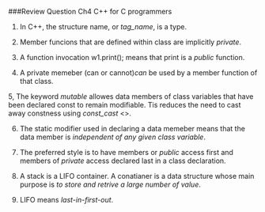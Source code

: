 ###Review Question Ch4 C++ for C programmers

1. In C++, the structure name, or _tag_name_, is a type.

2. Member funcions that are defined within class are implicitly _private_.

3. A function invocation w1.print(); means that print is a _public_ function.

4. A private memeber (can or cannot)_can_ be used by a member function of that class.

5, The keyword _mutable_ allowes data members of class variables that have been declared const to remain modifiable.  Tis reduces the need to cast away constness using _const_cast_ <>.

6. The static modifier used in declaring a data memeber means that the data member is _independent of any given class variable_.

7. The preferred style is to have members or _public_ access first and members of _private_ access declared last in a class declaration.

8. A stack is a LIFO container. A conatianer is a data structure whose main purpose is _to store and retrive a large number of value_.

9. LIFO means _last-in-first-out_.
